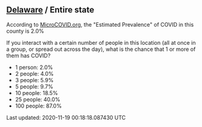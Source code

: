 
## [Delaware](/united-states/delaware) / Entire state

According to [MicroCOVID.org](http://microcovid.org),
the "Estimated Prevalence" of COVID in this county is 2.0%

If you interact with a certain number of people in this location
(all at once in a group, or spread out across the day), what is the chance that
1 or more of them has COVID?

- 1 person: 2.0%
- 2 people: 4.0%
- 3 people: 5.9%
- 5 people: 9.7%
- 10 people: 18.5%
- 25 people: 40.0%
- 100 people: 87.0%

Last updated: 2020-11-19 00:18:18.087430 UTC
